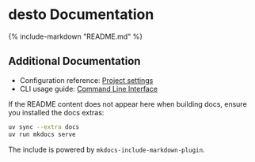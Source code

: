 # desto Documentation

<!--
This page includes the repository README so that the GitHub landing page
and the documentation homepage stay in sync (single source of truth).
Edit README.md instead of this file for introductory content changes.
-->

<!-- Primary include via include-markdown plugin -->
{% include-markdown "README.md" %}

<!-- Fallback for pymdownx.snippets (kept commented to avoid duplicate injection) -->
<!--
--8<-- "README.md"
-->

## Additional Documentation

- Configuration reference: [Project settings](pyproject.md)
- CLI usage guide: [Command Line Interface](cli.md)

If the README content does not appear here when building docs, ensure you installed the docs extras:

```bash
uv sync --extra docs
uv run mkdocs serve
```

The include is powered by `mkdocs-include-markdown-plugin`.
